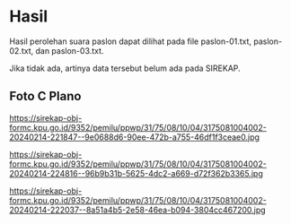 # Hasil

Hasil perolehan suara paslon dapat dilihat pada file paslon-01.txt, paslon-02.txt, dan paslon-03.txt.

Jika tidak ada, artinya data tersebut belum ada pada SIREKAP.

## Foto C Plano

https://sirekap-obj-formc.kpu.go.id/9352/pemilu/ppwp/31/75/08/10/04/3175081004002-20240214-221847--9e0688d6-90ee-472b-a755-46df1f3ceae0.jpg

https://sirekap-obj-formc.kpu.go.id/9352/pemilu/ppwp/31/75/08/10/04/3175081004002-20240214-224816--96b9b31b-5625-4dc2-a669-d72f362b3365.jpg

https://sirekap-obj-formc.kpu.go.id/9352/pemilu/ppwp/31/75/08/10/04/3175081004002-20240214-222037--8a51a4b5-2e58-46ea-b094-3804cc467200.jpg
